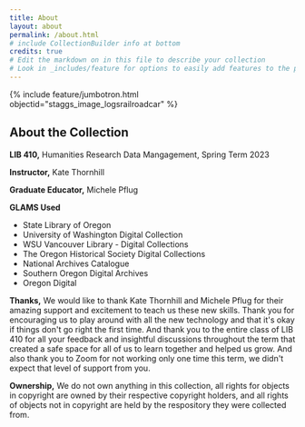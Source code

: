 ```yaml
---
title: About
layout: about
permalink: /about.html
# include CollectionBuilder info at bottom
credits: true
# Edit the markdown on in this file to describe your collection
# Look in _includes/feature for options to easily add features to the page
---
```


{% include feature/jumbotron.html objectid="staggs_image_logsrailroadcar" %}


## About the Collection

**LIB 410,** Humanities Research Data Mangagement, Spring Term 2023

**Instructor,** Kate Thornhill

**Graduate Educator,** Michele Pflug

**GLAMS Used**
- State Library of Oregon
- University of Washington Digital Collection
- WSU Vancouver Library - Digital Collections
- The Oregon Historical Society Digital Collections
- National Archives Catalogue
- Southern Oregon Digital Archives
- Oregon Digital

**Thanks,** We would like to thank Kate Thornhill and Michele Pflug for their amazing support and excitement to teach us these new skills. Thank you for encouraging us to play around with all the new technology and that it's okay if things don't go right the first time. And thank you to the entire class of LIB 410 for all your feedback and insightful discussions throughout the term that created a safe space for all of us to learn together and helped us grow. And also thank you to Zoom for not working only one time this term, we didn't expect that level of support from you.

**Ownership,** We do not own anything in this collection, all rights for objects in copyright are owned by their respective copyright holders, and all rights of objects not in copyright are held by the respository they were collected from.






